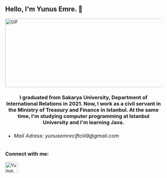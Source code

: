## Hello, I'm Yunus Emre. 👋


  <img align="middle" alt="GIF" width="920" height="220" src="https://mograph.video/2Z5bOIJ" />


<h3 align="middle"> I graduated from Sakarya University, Department of International Relations in 2021. Now, I work as a civil servant in the Ministry of Treasury and Finance in Istanbul. At the same time, I'm studying computer programming at Istanbul University and I'm learning Java.


* <h6 align="left"> Mail Adress: yunusemreciftciii9@gmail.com  

<h3 align="left">Connect with me:</h3>
<p align="left">
<a href="https://www.linkedin.com/in/yunus-emre-%C3%A7ift%C3%A7i/" target="blank"><img align="center" src="https://velanovascular.com/wp-content/uploads/2020/06/LinkedIn.png" alt="Yunus Emre Çiftçi" height="35" width="40" /></a>


